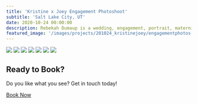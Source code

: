 ```yaml
---
title: 'Kristine x Joey Engagement Photoshoot'
subtitle: 'Salt Lake City, UT'
date: 2020-10-24 00:00:00
description: Rebekah Dumaup is a wedding, engagement, portrait, maternity, and family photographer based in Saly Lake City, Utah.
featured_image: '/images/projects/201024_kristinejoey/engagementphotos-14.jpg'
---
```


<div class="gallery" data-columns="3">
<img src="/images/projects/201024_kristinejoey/engagementphotos-4.jpg">
<img src="/images/projects/201024_kristinejoey/engagementphotos-30.jpg">
<img src="/images/projects/201024_kristinejoey/engagementphotos-43.jpg">
<img src="/images/projects/201024_kristinejoey/engagementphotos-55.jpg">
<img src="/images/projects/201024_kristinejoey/engagementphotos-61.jpg">
<img src="/images/projects/201024_kristinejoey/engagementphotos-32.jpg">
<img src="/images/projects/201024_kristinejoey/engagementphotos-14.jpg">
</div>

## Ready to Book?

Do you like what you see? Get in touch today!

<a href="/contact" class="button button--large">Book Now</a>
